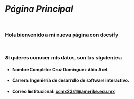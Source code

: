 # **_Página Principal_**
<br>

### Hola bienvenido a mi nueva página con docsify!
<br>

### Si quieres conocer mis datos, son los siguientes: 

- ####  **Nombre Completo:** Cruz Domínguez Aldo Axel. 
- ####  **Carrera:** Ingeniería de desarrollo de software interactivo. 
- ####  **Correo Institucional:** cdmx2341@amerike.edu.mx
 

